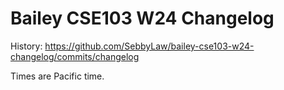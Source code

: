 # Bailey CSE103 W24 Changelog

History: https://github.com/SebbyLaw/bailey-cse103-w24-changelog/commits/changelog

Times are Pacific time.
